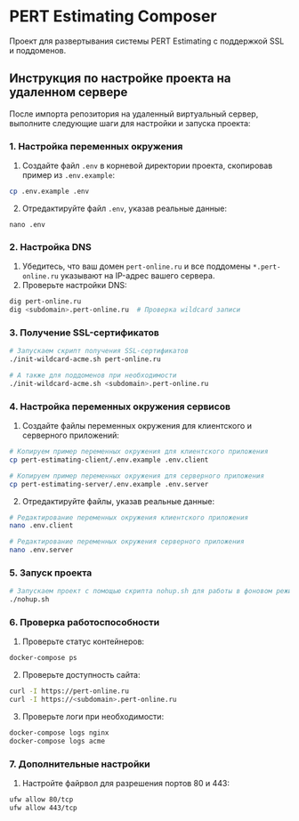 # PERT Estimating Composer

Проект для развертывания системы PERT Estimating с поддержкой SSL и поддоменов.

## Инструкция по настройке проекта на удаленном сервере

После импорта репозитория на удаленный виртуальный сервер, выполните следующие шаги для настройки и запуска проекта:

### 1. Настройка переменных окружения

1. Создайте файл `.env` в корневой директории проекта, скопировав пример из `.env.example`:

```bash
cp .env.example .env
```

2. Отредактируйте файл `.env`, указав реальные данные:
```
nano .env
```

### 2. Настройка DNS

1. Убедитесь, что ваш домен `pert-online.ru` и все поддомены `*.pert-online.ru` указывают на IP-адрес вашего сервера.
2. Проверьте настройки DNS:
```bash
dig pert-online.ru
dig <subdomain>.pert-online.ru  # Проверка wildcard записи
```

### 3. Получение SSL-сертификатов

```bash
# Запускаем скрипт получения SSL-сертификатов
./init-wildcard-acme.sh pert-online.ru

# А также для поддоменов при необходимости
./init-wildcard-acme.sh <subdomain>.pert-online.ru
```

### 4. Настройка переменных окружения сервисов

1. Создайте файлы переменных окружения для клиентского и серверного приложений:

```bash
# Копируем пример переменных окружения для клиентского приложения
cp pert-estimating-client/.env.example .env.client

# Копируем пример переменных окружения для серверного приложения
cp pert-estimating-server/.env.example .env.server
```

2. Отредактируйте файлы, указав реальные данные:
```bash
# Редактирование переменных окружения клиентского приложения
nano .env.client

# Редактирование переменных окружения серверного приложения
nano .env.server
```

### 5. Запуск проекта

```bash
# Запускаем проект с помощью скрипта nohup.sh для работы в фоновом режиме
./nohup.sh
```

### 6. Проверка работоспособности

1. Проверьте статус контейнеров:
```bash
docker-compose ps
```

2. Проверьте доступность сайта:
```bash
curl -I https://pert-online.ru
curl -I https://<subdomain>.pert-online.ru
```

3. Проверьте логи при необходимости:
```bash
docker-compose logs nginx
docker-compose logs acme
```

### 7. Дополнительные настройки

1. Настройте файрвол для разрешения портов 80 и 443:
```bash
ufw allow 80/tcp
ufw allow 443/tcp
```
